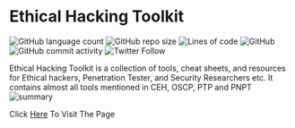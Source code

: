 # Ethical Hacking Toolkit

![GitHub language count](https://img.shields.io/github/languages/count/0xCyberY/ehtk)
![GitHub repo size](https://img.shields.io/github/repo-size/0xCyberY/ehtk)
![Lines of code](https://img.shields.io/tokei/lines/github/0xCyberY/ehtk)
![GitHub](https://img.shields.io/github/license/0xCyberY/ehtk)
![GitHub commit activity](https://img.shields.io/github/commit-activity/w/0xCyberY/ehtk)
![Twitter Follow](https://img.shields.io/twitter/follow/0xCyberY?style=social)

Ethical Hacking Toolkit is a collection of tools, cheat sheets, and resources for Ethical hackers, Penetration Tester, and Security Researchers etc.
It contains almost all tools mentioned in CEH, OSCP, PTP and PNPT
![summary](https://github.com/abdullah-baghuth/Ethical-Hacking-Toolkit/blob/main/summary.gif)

Click [Here](https://0xcybery.github.io/ehtk/) To Visit The Page
